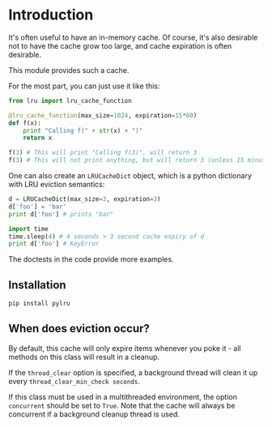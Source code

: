# Introduction

It's often useful to have an in-memory cache. Of course, it's also desirable not to have the cache grow too large, and cache expiration is often desirable.

This module provides such a cache.

For the most part, you can just use it like this:

```python
from lru import lru_cache_function

@lru_cache_function(max_size=1024, expiration=15*60)
def f(x):
    print "Calling f(" + str(x) + ")"
    return x

f(3) # This will print "Calling f(3)", will return 3
f(3) # This will not print anything, but will return 3 (unless 15 minutes have passed between the first and second function call).
```

One can also create an `LRUCacheDict` object, which is a python dictionary with LRU eviction semantics:

```python
d = LRUCacheDict(max_size=3, expiration=3)
d['foo'] = 'bar'
print d['foo'] # prints "bar"

import time
time.sleep(4) # 4 seconds > 3 second cache expiry of d
print d['foo'] # KeyError
```

The doctests in the code provide more examples.

## Installation

```bash
pip install pylru
```

## When does eviction occur?

By default, this cache will only expire items whenever you poke it - all methods on this class will result in a cleanup.

If the `thread_clear` option is specified, a background thread will clean it up every `thread_clear_min_check seconds`.

If this class must be used in a multithreaded environment, the option `concurrent` should be set to `True`. Note that the cache will always be concurrent if a background cleanup thread is used.
